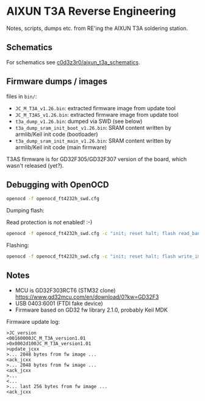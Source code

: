 # AIXUN T3A Reverse Engineering

Notes, scripts, dumps etc. from RE'ing the AIXUN T3A soldering station.

## Schematics

For schematics see [c0d3z3r0/aixun_t3a_schematics](https://github.com/c0d3z3r0/aixun_t3a_schematics).

## Firmware dumps / images

files in `bin/`:

- `JC_M_T3A_v1.26.bin`: extracted firmware image from update tool
- `JC_M_T3AS_v1.26.bin`: extracted firmware image from update tool
- `t3a_dump_v1.26.bin`: dumped via SWD (see below)
- `t3a_dump_sram_init_boot_v1.26.bin`: SRAM content written by armlib/Keil init code (bootloader)
- `t3a_dump_sram_init_main_v1.26.bin`: SRAM content written by armlib/Keil init code (main firmware)

T3AS firmware is for GD32F305/GD32F307 version of the board, which wasn't released (yet?).

## Debugging with OpenOCD

```sh
openocd -f openocd_ft4232h_swd.cfg
```

Dumping flash:

Read protection is *not* enabled! :-)

```sh
openocd -f openocd_ft4232h_swd.cfg -c "init; reset halt; flash read_bank 0 firmware_dump.bin 0 0x40000; exit"
```

Flashing:

```sh
openocd -f openocd_ft4232h_swd.cfg -c "init; reset halt; flash write_image erase firmware.bin 0x08000000; reset run; exit"
```

## Notes

- MCU is GD32F303RCT6 (STM32 clone) https://www.gd32mcu.com/en/download/0?kw=GD32F3
- USB 0403:6001 (FTDI fake device)
- Firmware based on GD32 fw library 2.1.0, probably Keil MDK

Firmware update log:

```
>JC_version
<00160000JC_M_T3A_version1.01
>0x0002d100JC_M_T3A_version1.01
>update_jcxx
>... 2048 bytes from fw image ...
<ack_jcxx
>... 2048 bytes from fw image ...
<ack_jcxx
>...
<...
>... last 256 bytes from fw image ...
<ack_jcxx
```
